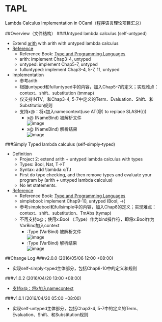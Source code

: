 # TAPL
Lambda Calculus Implementation in OCaml（程序语言理论项目汇总）

##Overview（文件结构）
###Untyped lambda calculus (self-untyped)
* Extend [arith](http://www.cis.upenn.edu/~bcpierce/tapl/) with arith with untyped lambda calculus
* [Reference](http://www.cis.upenn.edu/~bcpierce/tapl/) 
	* Reference Book: [Type and Programming Languages](https://book.douban.com/subject/1761910/) 
	* arith: implement Chap3-4, untyped
	* untyped: implement Chap5-7, untyped
	* fulluntyped: implement Chap3-4, 5-7, 11, untyped
* Implementation
	* 参考arith
	* 根据untyped和fulluntyped中的内容，加入Chap5-7的定义；实现难点：context、shift、substitution (tmmap)
	* 仅支持INTV，和Chap3-4, 5-7中定义的Term、Evaluation、Shift、和Substitution规则
	* 支持x@：将x加入namecontext(use AT(@) to replace SLASH(/))
		* x@ (NameBind) 被解析文件<br>
		![image](https://github.com/codedjw/TAPL/raw/master/self-untyped/screenshot/NameBind被解析文件.png)
		* x@ (NameBind) 解析结果<br>
		![image](https://github.com/codedjw/TAPL/raw/master/self-untyped/screenshot/NameBind解析结果.png)

###Simply Typed lambda calculus (self-simply-typed)
* Definition
	* Project 2: extend arith + untyped lambda calculus with types
	* Types: Bool, Nat, T->T
	* Syntax: add \lambda x:T.t
	* First do type checking, and then remove types and evaluate your program by (arith + untyped lambda calculus)
	* No let statements.
* [Reference](http://www.cis.upenn.edu/~bcpierce/tapl/) 
	* Reference Book: [Type and Programming Languages](https://book.douban.com/subject/1761910/) 
	* simplebool: implement Chap9-10, untyped (Bool, ->)
	* 参考simplebool和fullsimple中的内容，加入Chap8的定义；实现难点：context、shift、substitution、TmAbs (tymap)
	* 不再支持x@；使用x:Bool （:Type）作为bind操作符，即将x:Bool作为VarBind加入context
		* :Type (VarBind) 被解析文件<br>
		![image](https://github.com/codedjw/TAPL/raw/master/self-simply-typed/screenshot/VarBind被解析文件.png)
		* :Type (VarBind) 解析结果<br>
		![image](https://github.com/codedjw/TAPL/raw/master/self-simply-typed/screenshot/VarBind解析结果.png)
	


##Change Log
###v2.0.0 (2016/05/06 12:00 +08:00)
* 实现self-simply-typed主体部分，包括Chap8-10中的定义和规则

###v1.0.2 (2016/04/20 13:00 +08:00)
* [支持x@：将x加入namecontext](https://github.com/codedjw/TAPL/blob/master/README.md#untyped-lambda-calculus-self-untyped)

###v1.0.1 (2016/04/20 05:00 +08:00)
* 实现self-untyped主体部分，包括Chap3-4, 5-7中的定义的Term、Evaluation、Shift、和Substitution规则
